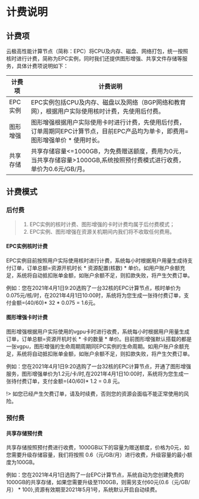 # 计费说明

## 计费项
云极高性能计算节点（简称：EPC）将CPU及内存、磁盘、网络打包，统一按照核时进行计费，简称为EPC实例，同时我们还提供图形增强、共享文件存储等服务，具体计费项说明如下：

| 计费项 | 计费说明 |
| --- | --- |
| EPC实例 | EPC实例包括CPU及内存、磁盘以及网络（BGP网络和教育网），根据用户实际使用核时计费，先使用后付费。 |
| 图形增强 | 图形增强根据用户实际使用卡时进行计费，先使用后付费，订单周期同EPC计算节点，目前EPC产品均为单卡，即费用=图形增强单价 * 使用时长。 |
| 共享存储 | 共享存储容量<=1000GB，为免费赠送额度，费用为0元，当共享存储容量>1000GB,系统按照预付费模式进行收费，单价为0.6元/GB/月。 |


## 计费模式

### 后付费

> 1. EPC实例的核时计费、图形增强的卡时计费均属于后付费模式；
> 2. EPC实例、图形增强在资源关机期间内我们将不收取任何费用。 

#### EPC实例核时计费

EPC实例目前按照用户实际使用核时进行计费，系统每小时根据用户用量生成待支付订单，订单总额=资源开机时长 * 资源配置(核数) * 单价。如用户账户余额充足，系统将自动抵扣账单金额，如账户余额不足，则扣款失败，将产生欠费订单。

例如：您在2021年4月1日9:20选购了一台32核的EPC计算节点，核时单价为0.075元/核/时，在2021年4月1日10:00时，系统将为您生成一张待付费订单，支付金额=(40/60)* 32 * 0.075 = 1.6元。<br>

#### 图形增强卡时计费
图形增强根据用户实际使用的vgpu卡时进行收费，系统每小时根据用户用量生成订单，订单总额=资源开机时长 * 卡的数量 * 单价。目前图形增强默认搭载的都是一张vgpu，图形增强的生命周期周期同EPC实例的生命周期。如用户账户余额充足，系统将自动抵扣账单金额，如账户余额不足，则扣款失败，将产生欠费订单。

例如：您在2021年4月1日9:20选购了一台32核的EPC计算节点，开通了图形增强服务，图形增强单价为1.2元/卡/时,在2021年4月1日10:00时，系统将为您生成一张待付费订单，支付金额=(40/60)* 1.2 = 0.8 元。<br>

!> 如您已经产生欠费订单，请及时续费，否则您的资源会面临不能正常使用的风险。

### 预付费

#### 共享存储预付费

共享存储按照预付费进行收费，1000GB以下的容量为赠送额度，价格为0元，如您需要升级存储容量，我们将按照 0.6（元/GB/月）进行收费，升级容量的最小额度为100GB。

例如：您在2021年4月1日选购了一台EPC计算节点，系统自动为您创建免费的1000GB的共享存储，如果您需要升级至1100GB，则需另支付60元{0.6（元/GB/月） * 100},资源有效期至2021年5月1号，系统默认开启自动续费。
